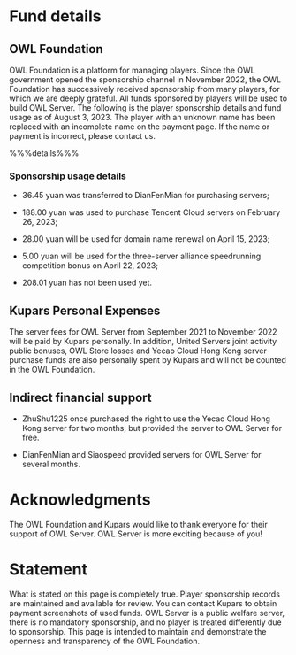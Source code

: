 # Fund details

## OWL Foundation

OWL Foundation is a platform for managing players. Since the OWL government opened the sponsorship channel in November 2022, the OWL Foundation has successively received sponsorship from many players, for which we are deeply grateful. All funds sponsored by players will be used to build OWL Server. The following is the player sponsorship details and fund usage as of August 3, 2023. The player with an unknown name has been replaced with an incomplete name on the payment page. If the name or payment is incorrect, please contact us.

%%%details%%%

### Sponsorship usage details

- 36.45 yuan was transferred to DianFenMian for purchasing servers;

- 188.00 yuan was used to purchase Tencent Cloud servers on February 26, 2023;

- 28.00 yuan will be used for domain name renewal on April 15, 2023;

- 5.00 yuan will be used for the three-server alliance speedrunning competition bonus on April 22, 2023;

- 208.01 yuan has not been used yet.

## Kupars Personal Expenses

The server fees for OWL Server from September 2021 to November 2022 will be paid by Kupars personally.
In addition, United Servers joint activity public bonuses, OWL Store losses and Yecao Cloud Hong Kong server purchase funds are also personally spent by Kupars and will not be counted in the OWL Foundation.

## Indirect financial support

- ZhuShu1225 once purchased the right to use the Yecao Cloud Hong Kong server for two months, but provided the server to OWL Server for free.

- DianFenMian and Siaospeed provided servers for OWL Server for several months.

# Acknowledgments

The OWL Foundation and Kupars would like to thank everyone for their support of OWL Server. OWL Server is more exciting because of you!

# Statement

What is stated on this page is completely true. Player sponsorship records are maintained and available for review. You can contact Kupars to obtain payment screenshots of used funds. OWL Server is a public welfare server, there is no mandatory sponsorship, and no player is treated differently due to sponsorship. This page is intended to maintain and demonstrate the openness and transparency of the OWL Foundation.